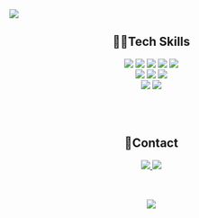 <img src="https://capsule-render.vercel.app/api?type=waving&color=auto&height=250&section=header&text=Kim%20Ju-Yeop&fontSize=70&fontAlignY=40">

<h2 align=center>🧑‍💻Tech Skills</h2>
<div align=center>
    <img src="https://img.shields.io/badge/Python-3776AB?style=flat&logo=Python&logoColor=white"/>
    <img src="https://img.shields.io/badge/JavaScript-F7DF1E?style=flat&logo=JavaScript&logoColor=white"/>
    <img src="https://img.shields.io/badge/Tensorflow-FF6F00?style=flat&logo=Tensorflow&logoColor=white"/>
    <img src="https://img.shields.io/badge/PyTorch-EE4C2C?style=flat&logo=PyTorch&logoColor=white"/>
    <img src="https://img.shields.io/badge/Keras-D00000?style=flat&logo=Keras&logoColor=white"/>
    <br>
    <img src="https://img.shields.io/badge/MySQL-4479A1?style=flat&logo=MySQL&logoColor=white"/>
    <img src="https://img.shields.io/badge/MongoDB-47A248?style=flat&logo=MongoDB&logoColor=white"/>
    <img src="https://img.shields.io/badge/Docker-2496ED?style=flat&logo=Docker&logoColor=white"/>
    <br>
    <img src="https://img.shields.io/badge/GitHub-181717?style=flat&logo=GitHub&logoColor=white"/>
    <img src="https://img.shields.io/badge/GitLab-FC6D26?style=flat&logo=GitLab&logoColor=white"/>
    <br>
</div>
<br><br><br>

<h2 align=center>🤝Contact</h2>
<div align=center>
    <a href=""><img src="https://img.shields.io/badge/Notion-DDDDDD?style=flat&logo=Notion&logoColor=black"/>
    <a href="mailto:kjye.ops@gmail.com"><img src="https://img.shields.io/badge/Gmail-EA4335?style=flat&logo=Gmail&logoColor=white"/>
</div>
<br><br><br>
<div align=center>
    <a href="https://github.com/juye-ops/"><img src="https://github-readme-stats.vercel.app/api?username=juye-ops&show_icons=true&theme={theme}">
</div>